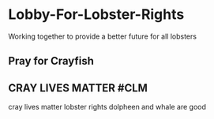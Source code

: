 # Lobby-For-Lobster-Rights
Working together to provide a better future for all lobsters
## Pray for Crayfish

## CRAY LIVES MATTER #CLM

cray lives matter 
lobster rights
dolpheen and whale are good

<!-- This is a comment -->
